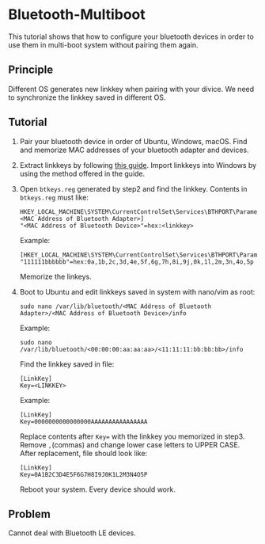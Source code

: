 # Bluetooth-Multiboot

This tutorial shows that how to configure your bluetooth devices in order to use them in multi-boot system without pairing them again.

## Principle
Different OS generates new linkkey when pairing with your divice. 
We need to synchronize the linkkey saved in different OS.

## Tutorial
1. Pair your bluetooth device in order of Ubuntu, Windows, macOS.
   Find and memorize MAC addresses of your bluetooth adapter and devices. 

2. Extract linkkeys by following [this guide](https://github.com/ichicho/BT-LinkkeySync).
   Import linkkeys into Windows by using the method offered in the guide.
   
3. Open `btkeys.reg` generated by step2 and find the linkkey. 
   Contents in `btkeys.reg` must like:
   ```
   HKEY_LOCAL_MACHINE\SYSTEM\CurrentControlSet\Services\BTHPORT\Parameters\Keys\<MAC Address of Bluetooth Adapter>]
   "<MAC Address of Bluetooth Device>"=hex:<linkkey>
   ```
   Example:
   ```
   [HKEY_LOCAL_MACHINE\SYSTEM\CurrentControlSet\Services\BTHPORT\Parameters\Keys\000000aaaaaa]
   "111111bbbbbb"=hex:0a,1b,2c,3d,4e,5f,6g,7h,8i,9j,0k,1l,2m,3n,4o,5p
   ```
   Memorize the linkeys.
   
4. Boot to Ubuntu and edit linkkeys saved in system with nano/vim as root:
   ```
   sudo nano /var/lib/bluetooth/<MAC Address of Bluetooth Adapter>/<MAC Address of Bluetooth Device>/info
   ```
   Example:
   ```
   sudo nano /var/lib/bluetooth/<00:00:00:aa:aa:aa>/<11:11:11:bb:bb:bb>/info
   ```
   Find the linkkey saved in file:
   ```
   [LinkKey]
   Key=<LINKKEY>
   ```
   Example:
   ```
   [LinkKey]
   Key=0000000000000000AAAAAAAAAAAAAAAA
   ```
   Replace contents after `Key=` with the linkkey you memorized in step3.
   Remove `,`(commas) and change lower case letters to UPPER CASE.
   After replacement, file should look like:
   ```
   [LinkKey]
   Key=0A1B2C3D4E5F6G7H8I9J0K1L2M3N4O5P
   ```
   Reboot your system. Every device should work.

## Problem
   Cannot deal with Bluetooth LE devices.
